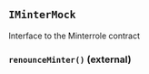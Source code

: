 ## `IMinterMock`

Interface to the Minterrole contract




### `renounceMinter()` (external)








